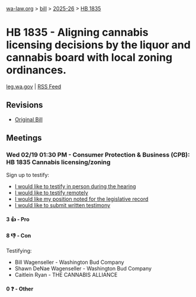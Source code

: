 [wa-law.org](/) > [bill](/bill/) > [2025-26](/bill/2025-26/) > [HB 1835](/bill/2025-26/hb/1835/)

# HB 1835 - Aligning cannabis licensing decisions by the liquor and cannabis board with local zoning ordinances.
[leg.wa.gov](https://app.leg.wa.gov/billsummary?BillNumber=1835&Year=2025&Initiative=false) | [RSS Feed](./rss.xml)

## Revisions
* [Original Bill](1/)

## Meetings
### Wed 02/19 01:30 PM - Consumer Protection & Business (CPB): HB 1835 Cannabis licensing/zoning
Sign up to testify:
* [I would like to testify in person during the hearing](https://app.leg.wa.gov/csi/Testifier/Add?chamber=House&mId=32801&aId=164315&caId=25921&tId=1)
* [I would like to testify remotely](https://app.leg.wa.gov/csi/Testifier/Add?chamber=House&mId=32801&aId=164315&caId=25921&tId=2)
* [I would like my position noted for the legislative record](https://app.leg.wa.gov/csi/Testifier/Add?chamber=House&mId=32801&aId=164315&caId=25921&tId=3)
* [I would like to submit written testimony](https://app.leg.wa.gov/csi/Testifier/Add?chamber=House&mId=32801&aId=164315&caId=25921&tId=4)

#### 3 👍 - Pro

#### 8 👎 - Con
Testifying:
* Bill Wagenseller - Washington Bud Company
* Shawn DeNae Wagenseller - Washington Bud Company
* Caitlein Ryan - THE CANNABIS ALLIANCE

#### 0 ❓ - Other
